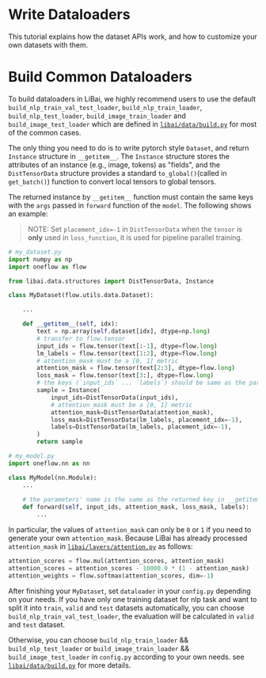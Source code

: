 # Write Dataloaders

This tutorial explains how the dataset APIs work, and how to customize your own datasets with them.

# Build Common Dataloaders 

To build dataloaders in LiBai, we highly recommend users to use the default `build_nlp_train_val_test_loader`, `build_nlp_train_loader`, `build_nlp_test_loader`, `build_image_train_loader` and `build_image_test_loader` which are defined in [`libai/data/build.py`](https://github.com/Oneflow-Inc/libai/blob/main/libai/data/build.py) for most of the common cases.

The only thing you need to do is to write pytorch style `Dataset`, and return `Instance` structure in `__getitem__`. The `Instance` structure stores the attributes of an instance (e.g., image, tokens) as "fields", and the `DistTensorData` structure provides a standard `to_global()`(called in `get_batch()`) function to convert local tensors to global tensors.

The returned instance by `__getitem__` function must contain the same keys with the `args` passed in `forward` function of the `model`. The following shows an example:

> NOTE: Set `placement_idx=-1` in `DistTensorData` when the `tensor` is **only** used in `loss_function`, it is used for pipeline parallel training.

```python
# my_dataset.py
import numpy as np
import oneflow as flow

from libai.data.structures import DistTensorData, Instance

class MyDataset(flow.utils.data.Dataset):

    ...

    def __getitem__(self, idx):
        text = np.array(self.dataset[idx], dtype=np.long)
        # transfer to flow.tensor
        input_ids = flow.tensor(text[:-1], dtype=flow.long)
        lm_labels = flow.tensor(text[1:2], dtype=flow.long)
        # attention_mask must be a [0, 1] metric
        attention_mask = flow.tensor(text[2:3], dtype=flow.long)
        loss_mask = flow.tensor(text[3:], dtype=flow.long)
        # the keys (`input_ids` ... `labels`) should be same as the parameter name of model.forward()
        sample = Instance(
            input_ids=DistTensorData(input_ids),
            # attention_mask must be a [0, 1] metric
            attention_mask=DistTensorData(attention_mask),
            loss_mask=DistTensorData(lm_labels, placement_idx=-1),
            labels=DistTensorData(lm_labels, placement_idx=-1),
        )
        return sample

# my_model.py
import oneflow.nn as nn

class MyModel(nn.Module):
    ...
    
    # the parameters' name is the same as the returned key in __getitem__
    def forward(self, input_ids, attention_mask, loss_mask, labels):
        ...
```

In particular, the values of `attention_mask` can only be `0` or `1` if you need to generate your own `attention_mask`. Because LiBai has already processed `attention_mask` in [`libai/layers/attention.py`](https://github.com/Oneflow-Inc/libai/blob/main/libai/layers/attention.py) as follows:

```python
attention_scores = flow.mul(attention_scores, attention_mask)
attention_scores = attention_scores - 10000.0 * (1 - attention_mask)
attention_weights = flow.softmax(attention_scores, dim=-1)
```

After finishing your `MyDataset`, set `dataloader` in your `config.py` depending on your needs. If you have only one training dataset for nlp task and want to split it into `train`, `valid` and `test` datasets automatically, you can choose `build_nlp_train_val_test_loader`, the evaluation will be calculated in `valid` and `test` dataset. 

Otherwise, you can choose `build_nlp_train_loader` && `build_nlp_test_loader` or  `build_image_train_loader` && `build_image_test_loader` in `config.py` according to your own needs.
see [`libai/data/build.py`](https://github.com/Oneflow-Inc/libai/blob/main/libai/data/build.py) for more details.